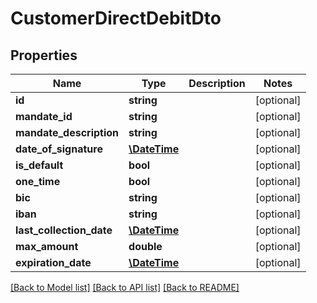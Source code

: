 # CustomerDirectDebitDto

## Properties
Name | Type | Description | Notes
------------ | ------------- | ------------- | -------------
**id** | **string** |  | [optional] 
**mandate_id** | **string** |  | [optional] 
**mandate_description** | **string** |  | [optional] 
**date_of_signature** | [**\DateTime**](\DateTime.md) |  | [optional] 
**is_default** | **bool** |  | [optional] 
**one_time** | **bool** |  | [optional] 
**bic** | **string** |  | [optional] 
**iban** | **string** |  | [optional] 
**last_collection_date** | [**\DateTime**](\DateTime.md) |  | [optional] 
**max_amount** | **double** |  | [optional] 
**expiration_date** | [**\DateTime**](\DateTime.md) |  | [optional] 

[[Back to Model list]](../README.md#documentation-for-models) [[Back to API list]](../README.md#documentation-for-api-endpoints) [[Back to README]](../README.md)


